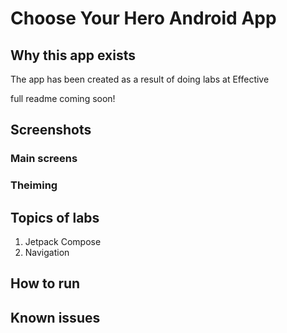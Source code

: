 # Choose Your Hero Android App

## Why this app exists
The app has been created as a result of doing labs at Effective

full readme coming soon!

## Screenshots

### Main screens

### Theiming

## Topics of labs
1. Jetpack Compose
2. Navigation

## How to run

## Known issues
